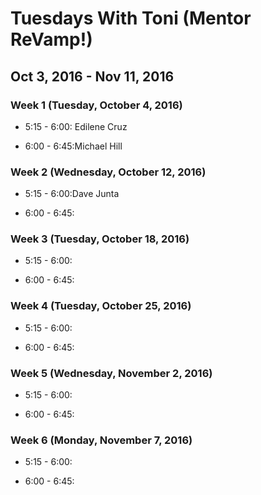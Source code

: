 # Tuesdays With Toni (Mentor ReVamp!)

## Oct 3, 2016 - Nov 11, 2016

### Week 1 (Tuesday, October 4, 2016)

* 5:15 - 6:00: Edilene Cruz

* 6:00 - 6:45:Michael Hill

### Week 2 (Wednesday, October 12, 2016)

* 5:15 - 6:00:Dave Junta

* 6:00 - 6:45:

### Week 3 (Tuesday, October 18, 2016)

* 5:15 - 6:00:

* 6:00 - 6:45:

### Week 4 (Tuesday, October 25, 2016)

* 5:15 - 6:00:

* 6:00 - 6:45:

### Week 5 (Wednesday, November 2, 2016)

* 5:15 - 6:00:

* 6:00 - 6:45:

### Week 6 (Monday, November 7, 2016)

* 5:15 - 6:00:

* 6:00 - 6:45:
